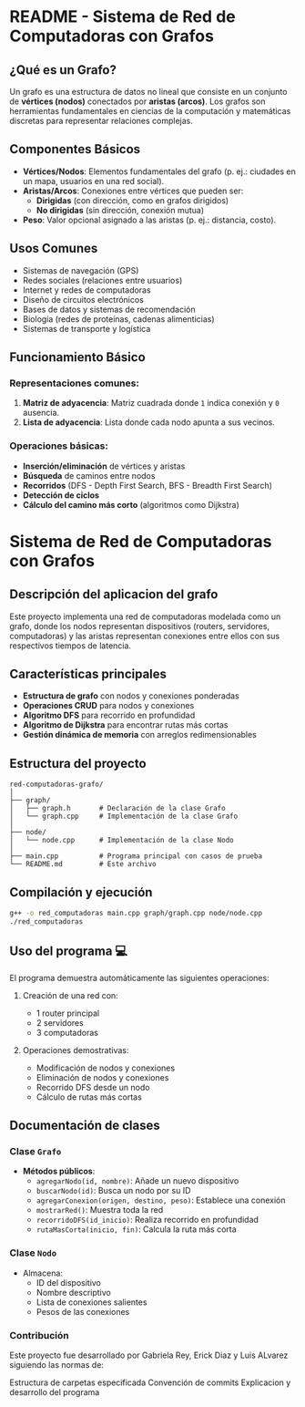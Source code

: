 # README - Sistema de Red de Computadoras con Grafos

## ¿Qué es un Grafo?

Un grafo es una estructura de datos no lineal que consiste en un conjunto de **vértices (nodos)** conectados por **aristas (arcos)**. Los grafos son herramientas fundamentales en ciencias de la computación y matemáticas discretas para representar relaciones complejas.

## Componentes Básicos

- **Vértices/Nodos**: Elementos fundamentales del grafo (p. ej.: ciudades en un mapa, usuarios en una red social).
- **Aristas/Arcos**: Conexiones entre vértices que pueden ser:
  - **Dirigidas** (con dirección, como en grafos dirigidos)
  - **No dirigidas** (sin dirección, conexión mutua)
- **Peso**: Valor opcional asignado a las aristas (p. ej.: distancia, costo).

## Usos Comunes

- Sistemas de navegación (GPS)
- Redes sociales (relaciones entre usuarios)
- Internet y redes de computadoras
- Diseño de circuitos electrónicos
- Bases de datos y sistemas de recomendación
- Biología (redes de proteínas, cadenas alimenticias)
- Sistemas de transporte y logística

## Funcionamiento Básico

### Representaciones comunes:

1. **Matriz de adyacencia**: Matriz cuadrada donde `1` indica conexión y `0` ausencia.
2. **Lista de adyacencia**: Lista donde cada nodo apunta a sus vecinos.

### Operaciones básicas:

- **Inserción/eliminación** de vértices y aristas
- **Búsqueda** de caminos entre nodos
- **Recorridos** (DFS - Depth First Search, BFS - Breadth First Search)
- **Detección de ciclos**
- **Cálculo del camino más corto** (algoritmos como Dijkstra)
# Sistema de Red de Computadoras con Grafos

## Descripción del aplicacion del grafo 
Este proyecto implementa una red de computadoras modelada como un grafo, donde los nodos representan dispositivos (routers, servidores, computadoras) y las aristas representan conexiones entre ellos con sus respectivos tiempos de latencia.

## Características principales 
- **Estructura de grafo** con nodos y conexiones ponderadas
- **Operaciones CRUD** para nodos y conexiones
- **Algoritmo DFS** para recorrido en profundidad
- **Algoritmo de Dijkstra** para encontrar rutas más cortas
- **Gestión dinámica de memoria** con arreglos redimensionables

## Estructura del proyecto 
```
red-computadoras-grafo/
│
├── graph/
│   ├── graph.h       # Declaración de la clase Grafo
│   └── graph.cpp     # Implementación de la clase Grafo
│
├── node/
│   └── node.cpp      # Implementación de la clase Nodo
│
├── main.cpp          # Programa principal con casos de prueba
└── README.md         # Este archivo
```

## Compilación y ejecución 
```bash
g++ -o red_computadoras main.cpp graph/graph.cpp node/node.cpp
./red_computadoras
```

## Uso del programa 💻
El programa demuestra automáticamente las siguientes operaciones:

1. Creación de una red con:
   - 1 router principal
   - 2 servidores
   - 3 computadoras

2. Operaciones demostrativas:
   - Modificación de nodos y conexiones
   - Eliminación de nodos y conexiones
   - Recorrido DFS desde un nodo
   - Cálculo de rutas más cortas

## Documentación de clases 

### Clase `Grafo`
- **Métodos públicos**:
  - `agregarNodo(id, nombre)`: Añade un nuevo dispositivo
  - `buscarNodo(id)`: Busca un nodo por su ID
  - `agregarConexion(origen, destino, peso)`: Establece una conexión
  - `mostrarRed()`: Muestra toda la red
  - `recorridoDFS(id_inicio)`: Realiza recorrido en profundidad
  - `rutaMasCorta(inicio, fin)`: Calcula la ruta más corta

### Clase `Nodo`
- Almacena:
  - ID del dispositivo
  - Nombre descriptivo
  - Lista de conexiones salientes
  - Pesos de las conexiones

### Contribución
Este proyecto fue desarrollado por Gabriela Rey, Erick Diaz y Luis ALvarez siguiendo las normas de:

Estructura de carpetas especificada
Convención de commits
Explicacion y desarrollo del programa
